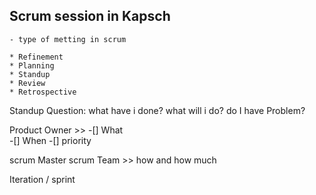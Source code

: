   ## Scrum session in Kapsch
    - type of metting in scrum 

    * Refinement
    * Planning
    * Standup
    * Review
    * Retrospective


  Standup Question:
   what have i done?
   what will i do?
   do I have Problem?
   
   
   Product Owner >> 
      -[] What  
      -[] When 
      -[] priority
      
   scrum Master 
   scrum Team >> how and how much
   
   Iteration / sprint 
   
   


